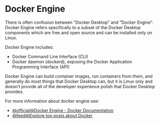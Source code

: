 # Docker Engine

There is often confusion between "Docker Desktop" and "Docker Engine". Docker Engine refers specifically to a subset of the Docker Desktop components which are free and open source and can be installed only on Linux.

Docker Engine includes:

- Docker Command Line Interface (CLI)
- Docker daemon (dockerd), exposing the Docker Application Programming Interface (API)

Docker Engine can build container images, run containers from them, and generally do most things that Docker Desktop can, but it is Linux only and doesn't provide all of the developer experience polish that Docker Desktop provides.

For more information about docker engine see:

- [@official@Docker Engine - Docker Documentation](https://docs.docker.com/engine/)
- [@feed@Explore top posts about Docker](https://app.daily.dev/tags/docker?ref=roadmapsh)
